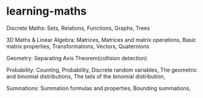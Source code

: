 # learning-maths

Discrete Maths:
Sets,
Relations,
Functions,
Graphs,
Trees

3D Maths & Linear Algebra:
Matrices,
Matrices and matrix operations,
Basic matrix properties,
Transformations,
Vectors,
Quaternions 

Geometry:
Separating Axis Theorem(collision detection)

Probability:
Counting,
Probability,
Discrete random variables,
The geometric and binomial distributions,
The tails of the binomial distribution,

Summations:
Summation formulas and properties,
Bounding summations,
